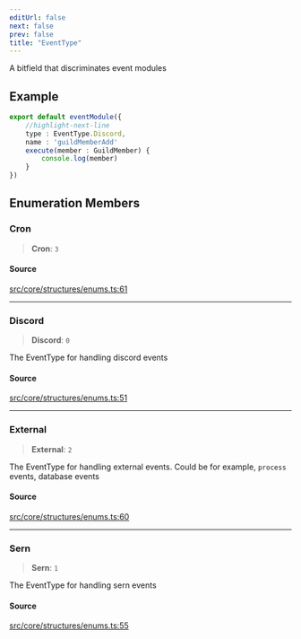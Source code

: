 ```yaml
---
editUrl: false
next: false
prev: false
title: "EventType"
---
```


A bitfield that discriminates event modules

## Example

```ts
export default eventModule({
    //highlight-next-line
    type : EventType.Discord,
    name : 'guildMemberAdd'
    execute(member : GuildMember) {
        console.log(member)
    }
})
```

## Enumeration Members

### Cron

> **Cron**: `3`

#### Source

[src/core/structures/enums.ts:61](https://github.com/sern-handler/handler/blob/3e9b9229c8e4036aa031b2eb106ad88a9cfb5a7b/src/core/structures/enums.ts#L61)

***

### Discord

> **Discord**: `0`

The EventType for handling discord events

#### Source

[src/core/structures/enums.ts:51](https://github.com/sern-handler/handler/blob/3e9b9229c8e4036aa031b2eb106ad88a9cfb5a7b/src/core/structures/enums.ts#L51)

***

### External

> **External**: `2`

The EventType for handling external events.
Could be for example, `process` events, database events

#### Source

[src/core/structures/enums.ts:60](https://github.com/sern-handler/handler/blob/3e9b9229c8e4036aa031b2eb106ad88a9cfb5a7b/src/core/structures/enums.ts#L60)

***

### Sern

> **Sern**: `1`

The EventType for handling sern events

#### Source

[src/core/structures/enums.ts:55](https://github.com/sern-handler/handler/blob/3e9b9229c8e4036aa031b2eb106ad88a9cfb5a7b/src/core/structures/enums.ts#L55)
